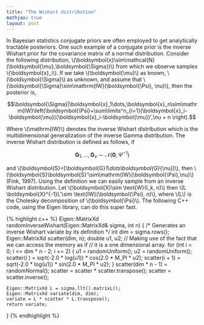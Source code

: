 ```yaml
---
title: "The Wishart distribution"
mathjax: true
layout: post
---
```


In Bayesian statistics conjugate priors are often employed to get analytically tractable posteriors. One such example of a conjugate prior is the inverse Wishart prior for the covariance matrix of a normal distribution.
Consider the following distribution, \\(\boldsymbol{x}\sim\mathcal{N}(\boldsymbol{\mu},\boldsymbol{\Sigma})\\) from which we observe samples \\(\boldsymbol{x}_i\\). If we take \\(\boldsymbol{\mu}\\) as known, \\(\boldsymbol{\Sigma}\\) as unknown, and assume that \\(\boldsymbol{\Sigma}\sim\mathrm{IW}(\boldsymbol{\Psi}, \nu)\\), then the posterior is,

$$\boldsymbol{\Sigma}|\boldsymbol{x}_1\dots,\boldsymbol{x}_n\sim\mathrm{IW}\left(\boldsymbol{\Psi}+\sum\limits^n_{i=1}(\boldsymbol{x}_i-\boldsymbol{\mu})(\boldsymbol{x}_i-\boldsymbol{\mu})',\nu + n \right).$$

Where \\(\mathrm{IW}\\) denotes the inverse Wishart distribution which is the multidimensional generalization of the inverse Gamma distribution. The inverse Wishart distribution is defined as follows, if 

$$\boldsymbol{G}_1,\dots,\boldsymbol{G}_{\nu}\sim\mathcal{N}\left(\boldsymbol{0},\Psi^{-1}\right)$$ 

and \\(\boldsymbol{S}=[\boldsymbol{G}_1\dots\boldsymbol{G}_{\nu}]\\), then \\(\boldsymbol{S}\boldsymbol{S}'\sim\mathrm{IW}(\boldsymbol{\Psi},\nu)\\) (Fink, 1997).
Using the definition we can easily sample from an inverse Wishart distribution. Let \\(\boldsymbol{X}\sim \text{W}(I_k, n)\\) then \\(L \boldsymbol{X}^{-1}L'\sim \text{IW}(\boldsymbol{\Psi}, n)\\), where \\(L\\) is the Cholesky decomposition of \\(\boldsymbol{\Psi}\\). The following C++ code, using the Eigen library, can do this super fast.

{% highlight c++ %}
Eigen::MatrixXd randomInverseWishart(Eigen::MatrixXd& sigma, int n)
{
    /* Generates an inverse Wishart variate by its definition */
    int dim = sigma.rows();
    Eigen::MatrixXd scatter(dim, n);
    double u1, u2;
    // Making use of the fact that we can access the memory as if
    // it is a one dimensional array.
    for (int i = 0; i <= dim * n - 2; i += 2)
    {
        u1 = randomUniform();
        u2 = randomUniform();
        scatter(i    ) = sqrt(-2.0 * log(u1)) * cos(2.0 * M_PI * u2);
        scatter(i + 1) = sqrt(-2.0 * log(u1)) * sin(2.0 * M_PI * u2);
    }
    scatter(dim * n - 1) = randomNormal();
    scatter = scatter * scatter.transpose();
    scatter = scatter.inverse();

    Eigen::MatrixXd L = sigma.llt().matrixL();
    Eigen::MatrixXd variate(dim, dim);
    variate = L * scatter * L.transpose();
    return variate;
}
{% endhighlight %}
